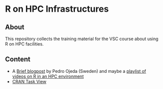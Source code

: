 # R on HPC Infrastructures

## About
This repository collects the training material for the VSC course about using R on HPC facilities.

## Content

- A [Brief blogpost](https://www.r-bloggers.com/2023/03/using-r-in-an-high-performance-computing-environment/) by Pedro Ojeda (Sweden) and maybe a [playlist of videos on R in an HPC environment](https://www.youtube.com/playlist?list=PL6jMHLEmPVLy63E9RXwHivhaN0epxaEVi)
- [CRAN Task View](https://github.com/cran-task-views/HighPerformanceComputing/blob/master/HighPerformanceComputing.md)
